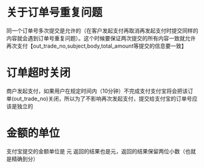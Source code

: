 # 关于订单号重复问题
同一个订单号多次提交是允许的（在客户发起支付再取消再发起支付时提交同样的内容就会遇到订单号重复问题）。这个时候要保证两次提交的所有内容一致就允许再次支付【out_trade_no,subject,body,total_amount等提交的信息要一致】

# 订单超时关闭
商户发起支付，如果用户在规定时间内（10分钟）不完成支付支付宝将会把该订单(out_trade_no)关闭，所以为了不影响再次发起支付，提交给支付宝的订单号应该是独立的

# 金额的单位
支付宝提交的金额单位是 元 返回的结果也是元，返回的结果保留两位小数（也就是精确到分）